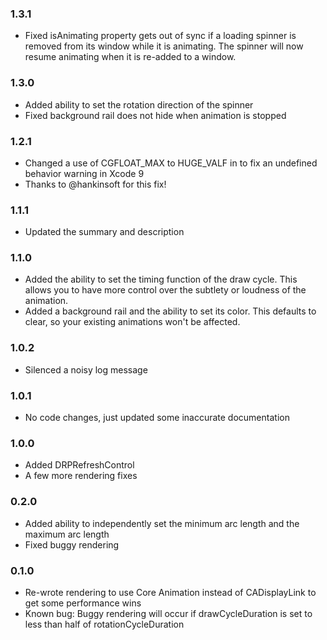### 1.3.1
* Fixed isAnimating property gets out of sync if a loading spinner is removed from its window while it is animating. The spinner will now resume animating when it is re-added to a window.

### 1.3.0
* Added ability to set the rotation direction of the spinner
* Fixed background rail does not hide when animation is stopped

### 1.2.1
* Changed a use of CGFLOAT_MAX to HUGE_VALF in to fix an undefined behavior warning in Xcode 9
* Thanks to @hankinsoft for this fix!

### 1.1.1
* Updated the summary and description

### 1.1.0
* Added the ability to set the timing function of the draw cycle. This allows you to have more control over the subtlety or loudness of the animation.
* Added a background rail and the ability to set its color. This defaults to clear, so your existing animations won't be affected.

### 1.0.2
* Silenced a noisy log message

### 1.0.1
* No code changes, just updated some inaccurate documentation

### 1.0.0
* Added DRPRefreshControl
* A few more rendering fixes

### 0.2.0
* Added ability to independently set the minimum arc length and the maximum arc length
* Fixed buggy rendering

### 0.1.0
* Re-wrote rendering to use Core Animation instead of CADisplayLink to get some performance wins
* Known bug: Buggy rendering will occur if drawCycleDuration is set to less than half of rotationCycleDuration
